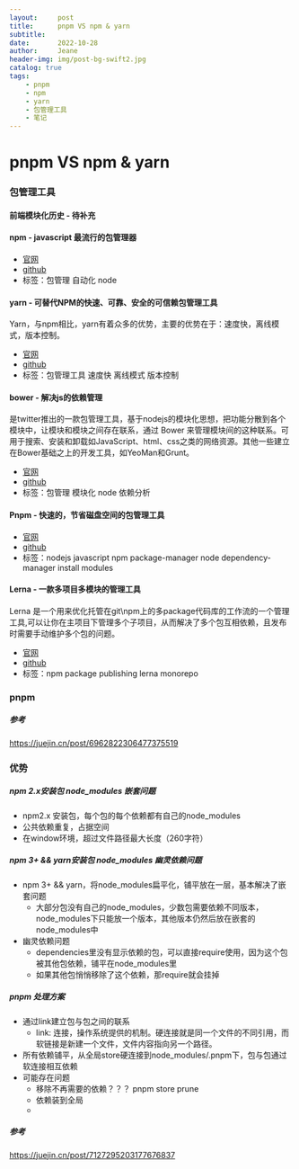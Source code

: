 ```yaml
---
layout:     post
title:      pnpm VS npm & yarn
subtitle:
date:       2022-10-28
author:     Jeane
header-img: img/post-bg-swift2.jpg
catalog: true
tags:
    - pnpm
    - npm
    - yarn
    - 包管理工具
    - 笔记
---
```



# pnpm VS npm & yarn


### 包管理工具
#### 前端模块化历史 - 待补充

#### npm - javascript 最流行的包管理器
* [官网](https://www.npmjs.com/)
* [github](https://github.com/npm/npm)
* 标签：包管理 自动化 node

#### yarn - 可替代NPM的快速、可靠、安全的可信赖包管理工具
Yarn，与npm相比，yarn有着众多的优势，主要的优势在于：速度快，离线模式，版本控制。
* [官网](https://yarnpkg.com/)
* [github](https://github.com/yarnpkg/yarn )
* 标签：包管理工具 速度快 离线模式 版本控制

#### bower - 解决js的依赖管理
是twitter推出的一款包管理工具，基于nodejs的模块化思想，把功能分散到各个模块中，让模块和模块之间存在联系，通过 Bower 来管理模块间的这种联系。可用于搜索、安装和卸载如JavaScript、html、css之类的网络资源。其他一些建立在Bower基础之上的开发工具，如YeoMan和Grunt。
* [官网](https://bower.io/)
* [github](https://github.com/bower/bower15.1k)
* 标签：包管理 模块化 node 依赖分析

#### Pnpm - 快速的，节省磁盘空间的包管理工具
* [官网](https://pnpm.io/)
* [github](https://github.com/pnpm/pnpm)
* 标签：nodejs javascript npm package-manager node dependency-manager install modules

#### Lerna -  一款多项目多模块的管理工具
Lerna 是一个用来优化托管在git\npm上的多package代码库的工作流的一个管理工具,可以让你在主项目下管理多个子项目，从而解决了多个包互相依赖，且发布时需要手动维护多个包的问题。
* [官网](https://lerna.js.org/)
* [github](https://github.com/lerna/lerna)
* 标签：npm package publishing lerna monorepo



### pnpm



##### 参考
https://juejin.cn/post/6962822306477375519


### 优势
##### npm 2.x安装包 node_modules 嵌套问题
- npm2.x 安装包，每个包的每个依赖都有自己的node_modules
- 公共依赖重复，占据空间
- 在window环境，超过文件路径最大长度（260字符）
##### npm 3+ && yarn安装包 node_modules 幽灵依赖问题
- npm 3+ && yarn，将node_modules扁平化，铺平放在一层，基本解决了嵌套问题
  - 大部分包没有自己的node_modules，少数包需要依赖不同版本，node_modules下只能放一个版本，其他版本仍然后放在嵌套的node_modules中
- 幽灵依赖问题
  - dependencies里没有显示依赖的包，可以直接require使用，因为这个包被其他包依赖，铺平在node_modules里
  - 如果其他包悄悄移除了这个依赖，那require就会挂掉

##### pnpm 处理方案
- 通过link建立包与包之间的联系
  - link: 连接，操作系统提供的机制。硬连接就是同一个文件的不同引用，而软链接是新建一个文件，文件内容指向另一个路径。
- 所有依赖铺平，从全局store硬连接到node_modules/.pnpm下，包与包通过软连接相互依赖
- 可能存在问题
  - 移除不再需要的依赖？？？ pnpm store prune
  - 依赖装到全局
  -
##### 参考
https://juejin.cn/post/7127295203177676837